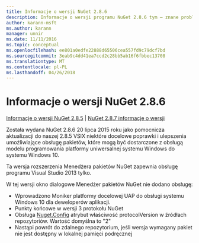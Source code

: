 ```yaml
---
title: Informacje o wersji NuGet 2.8.6
description: Informacje o wersji programu NuGet 2.8.6 tym — znane problemy, poprawki, dodatkowe funkcje i dcr.
author: karann-msft
ms.author: karann
manager: unnir
ms.date: 11/11/2016
ms.topic: conceptual
ms.openlocfilehash: ee801a0edfe22888d65506cea557fd9c79dcf7bd
ms.sourcegitcommit: 3eab9c4dd41ea7ccd2c28bb5ab16f6fbbec13708
ms.translationtype: MT
ms.contentlocale: pl-PL
ms.lasthandoff: 04/26/2018
---
```

# <a name="nuget-286-release-notes"></a>Informacje o wersji NuGet 2.8.6

[Informacje o wersji NuGet 2.8.5](../release-notes/nuget-2.8.5.md) | [NuGet 2.8.7 informacje o wersji](../release-notes/nuget-2.8.7.md)

Została wydana NuGet 2.8.6 20 lipca 2015 roku jako pomocnicza aktualizacji do naszej 2.8.5 VSIX niektóre docelowe poprawki i ulepszenia umożliwiające obsługę pakietów, które mogą być dostarczone z obsługą modelu programowania platformy uniwersalnej systemu Windows do systemu Windows 10.

Ta wersja rozszerzenia Menedżera pakietów NuGet zapewnia obsługę programu Visual Studio 2013 tylko.

W tej wersji okno dialogowe Menedżer pakietów NuGet nie dodano obsługę:

* Wprowadzono Moniker platformy docelowej UAP do obsługi systemu Windows 10 dla deweloperów aplikacji.
* Punkty końcowe w wersji 3 protokołu NuGet
* Obsługa [Nuget.Config](../consume-packages/configuring-nuget-behavior.md) atrybut właściwość protocolVersion w źródłach repozytoriów. Wartość domyślna to "2"
* Nastąpi powrót do zdalnego repozytorium, jeśli wersja wymagany pakiet nie jest dostępny w lokalnej pamięci podręcznej